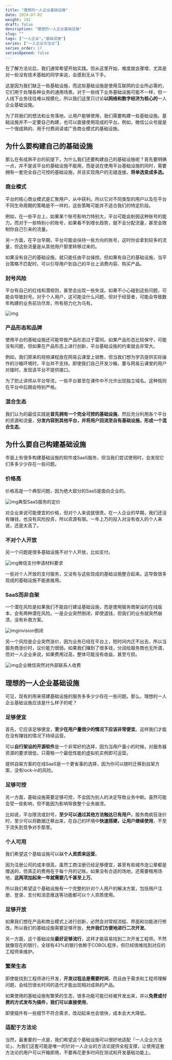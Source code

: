 ```yaml
---
title: "理想的一人企业基础设施"
date: 2024-07-02
weight: 192
draft: false
description: "理想的一人企业基础设施"
slug: ""
tags: ["一人企业","基础设施"]
series: ["一人企业方法论"]
series_order: 17
seriesOpened: false
---
```


在了解方法论后，我们通常希望开始实践。但从这里开始，难度就会骤增，尤其是对一些没有技术基础的同学来说，会感到无从下手。

这是因为我们缺乏一些基础设施，而这些基础设施是使用互联网的企业所必需的，它们用于处理各种业务的通用场景。对于一些线下业务基础设施可能不一样，但一人线下业务往往难以规模化，所以我们这里只讨论**以网络和数字经济为核心的**一人企业基础设施。

为了将我们的想法和业务落地，让用户能够使用，我们需要构建一些基础设施。基础设施并不一定要自己构建，也可以直接使用现成的平台。例如，微信公众号就是一个很成熟的、用于付费阅读或广告商业模式的基础设施。

## 为什么要构建自己的基础设施

那么在有成熟平台的前提下，为什么我们还要构建自己的基础设施呢？首先要明确一点，并不是说平台的基础设施不能用，而是说在使用平台基础设施的同时，需要拥有一套完全自己可控的基础设施，并且实现用户的无缝连接。**将单选变成多选。**

### 商业模式

平台的核心商业模式是汇聚用户，从中获利。所以它对不同类型的用户以及在平台不同生命周期的策略是不一样的，这些策略可能并不适合我们的特定阶段。

例如，在一些平台上，如果某个账号影响力特别大，平台可能会削弱这种账号的能力。而对于一些特别小的账号，如果看不到增长趋势，就不会分配流量，甚至会限制你自己引来的流量。

另一方面，在平台早期，平台可能会扶持一些方向的账号，这时你会拿到较多的流量，但这些流量是从其他用户那里转移过来的。

如果没有自己的基础设施，就只能任由平台操控。但如果有自己的基础设施，当平台策略不匹配时，可以引导用户到自己的平台上消费内容、购买产品。

### 封号风险

平台有自己的红线和潜规则，甚至会出现一些失误。如果不小心碰到这些问题，可能会导致封号。对于个人用户，这可能没什么问题，但对于经营者，可能会导致数年构建的业务前功尽弃，所有努力化为乌有。

![img](https://r2.ft07.com/wp-content/uploads/2024/07/image-10.png)

### 产品形态和品牌

使用平台的基础设施还可能导致产品形态过于雷同。如果产品形态比较保守，可能没有问题，但如果在产品形态上进行创新，平台基础设施的约束就会非常大。

例如，我们原来的视频课程放在网易云课堂上销售，但当我们想为学员提供实际操作的沙箱环境时，平台并不支持。即使我们自己开发沙箱，要与网易云课堂的用户对接时，发现该平台不提供接口。

为了防止讲师从平台导流，一些平台甚至在课件中不允许出现独立域名。这种规则在平台中后期会特别严格。

### 混合生态

我们认为的最佳实践是**首先拥有一个完全可控的基础设施**，然后充分利用各个平台的资源和流量，**分发内容到其他平台，并将用户回流至自有基础设施，形成一个混合生态**。

## 为什么要自己构建基础设施

市面上有很多构建基础设施的软件或SaaS服务，但当我们尝试使用时，会发现它们多多少少存在一些问题。

### 价格高

价格高是一个典型问题，因为绝大部分的SaaS是面向企业的。

![img](https://r2.ft07.com/wp-content/uploads/2024/07/image-13-1024x759.png)典型SaaS服务的定价

对企业来说可能便宜的价格，但对个人来说就很贵。在一人企业的早期，我们还没有赚钱，也没有风险投资，所以资源有限。一年上万的投入对没有收入的个人来说，还是太高了。

### 不对个人开放

另一个问题是很多基础设施不对个人开放，比如支付。

![img](https://r2.ft07.com/wp-content/uploads/2024/07/image-12-1024x534.png)微信支付申请材料要求

一些对个人开放的支付服务，又没有与这些现成的基础设施整合起来。这导致很多现成的基础设施不能直接用。

### SaaS而非自架

一个潜在风险是如果我们不能自行建设基础设施，而是使用服务商架设的在线版本，会有两种潜在风险。一是企业突然倒闭，即使退钱，但我们的业务就突然崩溃，没有补救方案。

![img](https://r2.ft07.com/wp-content/uploads/2024/07/image-14.png)invision倒闭

另一个风险是企业突然涨价，因为业务已经在平台上，短时间内迁不出去，所以当服务商涨价时，议价能力很弱。如果我们赚到了很多钱，分润给服务商也无所谓，但对一人企业来说，如果费用过高，整体可能没有收益，甚至亏损。

![img](https://r2.ft07.com/wp-content/uploads/2024/07/image-15.png)企业微信突然对外部联系人收费

## 理想的一人企业基础设施

可见，现有的用来搭建基础设施的服务多多少少存在一些问题。那么，理想的一人企业基础设施应该是什么样子的呢？

### 足够便宜

首先，它应该足够便宜，**至少在用户量很少的情况下应该非常便宜**。这样我们才能在没有赚钱的情况下持续运营。

可以**自行架设的开源软件**是一个非常好的选择，因为当用户量小的时候，对服务器资源的要求很低，只需租一个最低性能的虚拟机实例即可运营。

提供自架方案的在线SaaS是一个更省事的选择，因为你可以随时迁移到自架方案，没有lock-in的风险。

### 足够可控

另一方面，基础设施需要足够可控，不会因为别人的决定导致业务中断。虽然可能会受一些影响，但不能因为影响导致整个业务崩溃。

比如说，平台限流或封号，**至少可以通过其他方法触达已有用户**。服务商疯狂涨价时，至少可以将数据迁移出来，在自己的环境中**快速搭建，让用户继续使用**，不至于流失到竞争对手那里。

### 个人可用

我们希望这个基础设施可以**以个人资质来运营**。

因为注册公司的成本很高，虽然工商注册已经足够便宜，甚至有些城市连公章都是赠送的，但真正的费用在于每个月的记账。如果没有合适的场地，还需要租用场地，**这两项加起来一年就需要几千甚至上万**。

所以我们希望这个基础设施有一个完整的针对个人用户的解决方案，包括用户注册、登录、支付和消息推送等功能都可以个人资质使用。

### 足够开放

如果我们想在产品和商业模式上进行创新，必然会对常规流程、界面和功能进行修改。所以我们的基础设施需要足够开放，**允许我们方便地进行二次开发**。

另一方面，这个基础设施**最好足够流行**，这样才能容易找到二次开发工程师。不然就像现在的银行，全球有43%的银行依赖于COBOL程序，但已经很难找到对应的工程师来维护。

### 繁荣生态

即使能找到工程师进行开发，**开发过程总是需要时间**，而且由于需求和工程师理解问题，会经历很长时间的迭代才能出现相对成熟的产品。

如果使用的基础设施有繁荣的生态，很多功能可能已经被开发出来，并以**免费或付费的方式发布为插件，我们可以直接使用**。

即使插件有一些细节不符合需求，改动起来也会很快，成本会大大降低。

### 适配于方法论

当然，最重要的一点是，我们希望这个基础设施可以很好地适配「一人企业方法论」、为我们这套可能是唯一的针对一人企业的方法论提供全程支撑，让使用这套方法论的用户可以开箱即用，不要再花更多时间在测试和开发基础功能上。